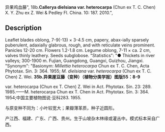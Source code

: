 异果鸡血藤",
18b.**Callerya dielsiana var. heterocarpa** (Chun ex T. C. Chen) X. Y. Zhu ex Z. Wei & Pedley Fl. China. 10: 187. 2010.",

## Description
Leaflet blades oblong, 7-9(-13) × 3-4.5 cm, papery, abax-ially sparsely puberulent, adaxially glabrous, rough, and with reticulate veins prominent. Panicles 12-20 cm. Flowers 1.2-1.8 cm. Legume oblong, 7-11 × ca. 2 cm, valves thinly leathery. Seeds subglobose.
  "Statistics": "● Thickets in river valleys; 300-1900 m. Fujian, Guangdong, Guangxi, Guizhou, Jiangxi.
  "Synonym": "Basionym: *Millettia heterocarpa* Chun ex T. C. Chen, Acta Phytotax. Sin. 3: 364. 1955; *M. dielsiana* var. *heterocarpa* (Chun ex T. C. Chen) Z. Wei.
**35b.异果崖豆藤（变种）（植物分类学报）图版55：8-9**

var. heterocarpa (Chun ex T. Chen) Z. Wei in Act. Phytotax. Sin. 23: 289. 1985.——M. heterocarpa Chun ex T. Chen in Act. Phytotax. Sin. 3: 364. 1954;中国主要植物图说·豆科283. 1955.

与原变种不同为：小叶较宽大；果瓣薄革质，种子近圆形。

产江西、福建、广东、广西、贵州。生于山坡杂木林缘或灌丛中。模式标本采自广西。
